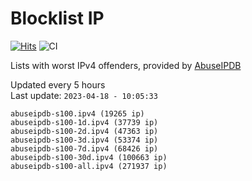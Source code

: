 # Blocklist IP

[![Hits](https://hits.seeyoufarm.com/api/count/incr/badge.svg?url=https%3A%2F%2Fgithub.com%2Fborestad%2Fblocklist-ip%2F&count_bg=%2379C83D&title_bg=%23555555&icon=&icon_color=%23E7E7E7&title=hits&edge_flat=false)](https://hits.seeyoufarm.com)  ![CI](https://img.shields.io/github/workflow/status/borestad/blocklist-ip/CI?style=flat-square)

Lists with worst IPv4 offenders, provided by [AbuseIPDB](https://www.abuseipdb.com/)

<!-- FOOTER-PLACEHOLDER -->
Updated every 5 hours<br>
Last update: `2023-04-18 - 10:05:33`
```
abuseipdb-s100.ipv4 (19265 ip)
abuseipdb-s100-1d.ipv4 (37739 ip)
abuseipdb-s100-2d.ipv4 (47363 ip)
abuseipdb-s100-3d.ipv4 (53374 ip)
abuseipdb-s100-7d.ipv4 (68426 ip)
abuseipdb-s100-30d.ipv4 (100663 ip)
abuseipdb-s100-all.ipv4 (271937 ip)
```
